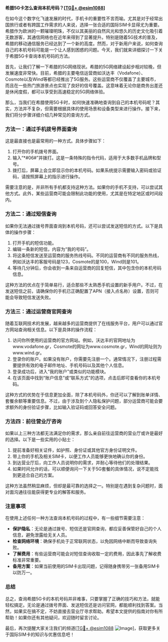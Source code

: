 **希腊5G卡怎么查询本机号码？[[TG💪+ @esim1088](https://t.me/s/esim1088)]**

在如今这个数字化飞速发展的时代，手机卡的重要性不言而喻。尤其是对于经常出国旅行或者有跨国工作需求的人来说，选择一张合适的国际SIM卡显得尤为重要。希腊作为欧洲的一颗璀璨明珠，不仅以其美丽的自然风光和悠久的历史文化吸引着无数游客，其通信网络也在近年来得到了显著提升。特别是随着5G技术的普及，希腊的移动通信服务已经达到了一个新的高度。然而，对于新用户来说，如何查询自己的本机号码可能是一个让人感到困惑的问题。今天，我们就来详细探讨一下关于希腊5G卡查询本机号码的方法。

首先，让我们了解一下希腊的5G网络现状。希腊的5G网络建设起步相对较晚，但发展速度非常快。目前，希腊的主要电信运营商如沃达丰（Vodafone）、Cosmote以及Wind等都已经推出了5G服务。这些运营商不仅覆盖了主要城市，而且在一些热门旅游景点也实现了良好的信号覆盖。这意味着无论你是商务出差还是休闲度假，都可以享受到高速稳定的5G网络体验。

那么，当我们在希腊使用5G卡时，如何快速准确地查询到自己的本机号码呢？其实，方法并不复杂，但需要根据具体的使用场景和设备类型来进行操作。接下来，我们将分步骤详细介绍几种常见的查询方式。

### 方法一：通过手机拨号界面查询

这是最直接也是最常用的一种方式。具体步骤如下：

1. 打开你的手机拨号界面。
2. 输入“*#06#”并拨打。这是一条特殊的指令代码，适用于大多数手机品牌和型号。
3. 拨打后，屏幕上会立即显示你的本机号码。如果系统提示需要输入密码或验证码，请按照屏幕上的指示进行操作。

需要注意的是，并非所有手机都支持这种方法。如果你的手机不支持，可以尝试其他方式。此外，某些运营商可能会限制此功能的使用，尤其是在特定地区或时间段内。

### 方法二：通过短信查询

如果你无法通过拨号界面查询到本机号码，还可以尝试发送短信的方式。以下是具体的操作步骤：

1. 打开手机的短信功能。
2. 编辑一条新的短信，内容为“我的号码”。
3. 将这条短信发送至运营商的服务热线号码。不同的运营商有不同的服务热线，例如沃达丰的客服号码是123，Cosmote的是100，Wind则是101。
4. 等待几分钟后，你会收到一条来自运营商的回复短信，其中包含你的本机号码信息。

这种方法的优点在于简单易行，适合那些不太熟悉手机设置的新手用户。不过，在发送短信之前，请确保你的手机已正确配置了APN（接入点名称）设置，否则可能会导致短信发送失败。

### 方法三：通过运营商官网查询

随着互联网技术的发展，越来越多的运营商提供了在线服务平台，用户可以通过官方网站查询相关信息。以下是具体的操作流程：

1. 访问你所使用的运营商的官方网站。例如，沃达丰的官网地址为www.vodafone.gr，Cosmote的网址为www.cosmote.gr，Wind的网址则为www.wind.gr。
2. 登录你的账户。如果没有账户，你需要先注册一个。通常情况下，注册过程需要提供有效的电子邮件地址、手机号码以及其他个人信息。
3. 登录成功后，进入“我的账户”或类似的功能模块。
4. 在该页面中找到“账户信息”或“联系方式”的选项，点击后即可查看你的本机号码。

这种方式的优势在于信息更加全面，除了本机号码外，你还可以了解到账单详情、套餐余额等重要信息。不过，由于涉及到个人隐私保护问题，部分运营商可能会要求额外的身份验证步骤，比如输入验证码或回答安全问题。

### 方法四：前往营业厅咨询

如果以上三种方法都无法满足你的需求，那么亲自前往运营商的营业厅或许是最好的选择。以下是一些实用的小贴士：

1. 提前准备好相关证件，如护照、身份证或其他官方身份证明文件。
2. 带上你的手机及相关SIM卡，以便工作人员能够更快地确认你的身份。
3. 到达营业厅后，向工作人员说明你的需求，并耐心等待他们的处理结果。
4. 如果时间允许的话，可以顺便询问一下关于5G套餐的具体情况，说不定能找到更适合自己的方案。

这种方法虽然稍显麻烦，但却是最可靠的选择之一。特别是在遇到复杂问题时，面对面沟通往往能获得更专业的解答和服务。

### 注意事项

在使用上述任何一种方法查询本机号码的过程中，有一些细节需要注意：

- **保护隐私**：无论是通过拨号、短信还是官网查询，都应妥善保管好自己的个人信息，避免泄露给无关人员。
- **检查网络环境**：确保手机处于正常联网状态，以免因网络中断而导致查询失败。
- **了解费用**：有些运营商可能会对短信查询收取一定的费用，因此事先了解收费标准非常重要。
- **备用方案**：如果当前使用的SIM卡出现问题，记得随身携带另一张备用SIM卡以防万一。

### 总结

总之，查询希腊5G卡的本机号码并非难事，只要掌握了正确的技巧和方法，就能轻松搞定。无论是通过拨号界面、发送短信还是访问官网，都能顺利找到答案。当然，如果实在搞不定，不妨直接去营业厅寻求帮助。希望本文提供的指南对你有所帮助！如果你还有其他疑问，欢迎随时留言讨论。

最后，再次提醒大家关注我们的频道[[TG💪+ @esim1088](https://t.me/s/esim1088) ![Image](https://i.postimg.cc/4NQfJmqS/Snipaste-2025-05-13-00-14-12.png)]，获取更多关于国际SIM卡的知识与优惠信息吧！